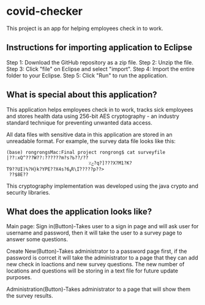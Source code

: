 # covid-checker
This project is an app for helping employees check in to work.

## Instructions for importing application to Eclipse

Step 1: Download the GitHub repository as a zip file.
Step 2: Unzip the file.
Step 3: Click "file" on Eclipse and select "import".
Step 4: Import the entire folder to your Eclipse.
Step 5: Click "Run" to run the application.

## What is special about this application?
This application helps employees check in to work, tracks sick employees and stores health data using 256-bit AES cryptography - an industry standard technique for preventing unwanted data access.

All data files with sensitive data in this application are stored in an unreadable format. For example, the survey data file looks like this:
```
(base) rongrongsMac:Final project rongrong$ cat surveyfile 
|??:xQ^???W??:??????m?s?ߕ??/??
                              ٪ݮ?q?]???X?M1?K?
T9??UI)%?H}k?YPE??X4s?6ߪR\Iٛ?????p??>
 ??$8E?? 
```

This cryptography implementation was developed using the java crypto and security libraries. 

## What does the application looks like?

Main page:
Sign in(Button)-Takes user to a sign in page and will ask user for username and password, then it will take the user to a survey page to answer some questions.

Create New(Button)-Takes administrator to a password page first, if the password is corrcet it will take the administrator to a page that they can add new check in loactions and new survey questions. The new number of locations and questions will be storing in a text file for future update purposes.

Administration(Button)-Takes administrator to a page that will show them the survey results.



